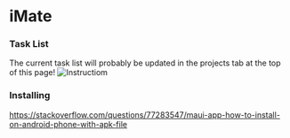 # iMate

### Task List
The current task list will probably be updated in the projects tab at the top of this page!
![Instructiom](https://i.imgur.com/s2h6Idk.png)

### Installing 
https://stackoverflow.com/questions/77283547/maui-app-how-to-install-on-android-phone-with-apk-file
